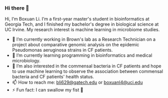 ### Hi there 👋

Hi, I’m Boxuan Li. I’m a first-year master's student in bioinformatics at Georgia Tech, and I finished my bachelor's degree in biological science at UC Irvine. My research interest is machine learning in microbiome studies.

- 🔭 I’m currently working in Brown's lab as a Research Technician on a project about comparative genomic analysis on the epidemic Pseudomonas aeruginosa strains in CF patients.
- 🌱 I’m currently learning programming in bioinformatics and medical microbiology.
- 👯 I’m also interested in the commensal bacteria in CF patients and hope to use machine learning to observe the association between commensal bacteria and CF patients' health status.
- 📫 How to reach me: bli629@gatech.edu or boxuanl4@uci.edu
- ⚡ Fun fact: I can swallow my fist 👊
